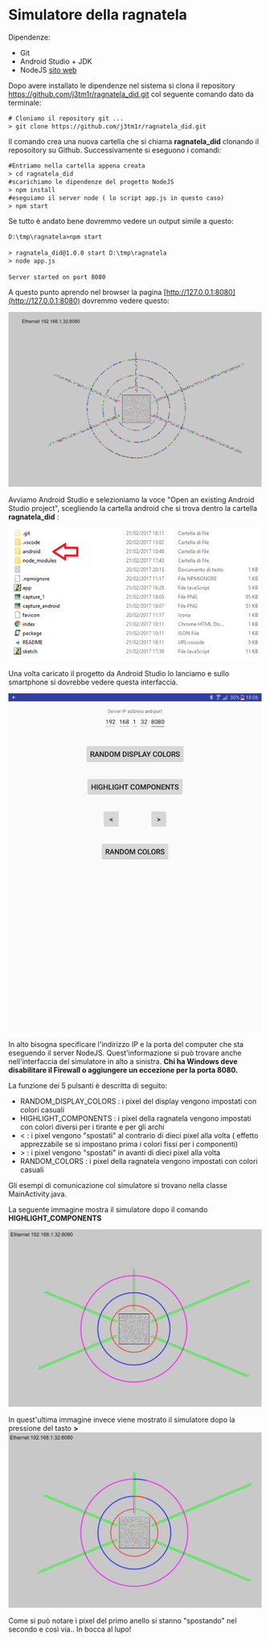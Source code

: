Simulatore della ragnatela
============

Dipendenze:

  * Git
  * Android Studio + JDK
  * NodeJS [sito web](https://nodejs.org/en/)

Dopo avere installato le dipendenze nel sistema si clona il repository https://github.com/j3tm1r/ragnatela_did.git col seguente comando dato da terminale:

    # Cloniamo il repository git ...
    > git clone https://github.com/j3tm1r/ragnatela_did.git

Il comando crea una nuova cartella che si chiama **ragnatela_did** clonando il reposoitory su Github. Successivamente si eseguono i comandi:
    
    #Entriamo nella cartella appena creata
    > cd ragnatela_did
    #scarichiamo le dipendenze del progetto NodeJS
    > npm install
    #eseguiamo il server node ( lo script app.js in questo caso)
    > npm start
    
Se tutto è andato bene dovremmo vedere un output simile a questo:

    D:\tmp\ragnatela>npm start
    
    > ragnatela_did@1.0.0 start D:\tmp\ragnatela
    > node app.js
    
    Server started on port 8080

A questo punto aprendo nel browser la pagina [http://127.0.0.1:8080](http://127.0.0.1:8080) dovremmo vedere questo:

![simulatore](capture_1.PNG "Il simulatore all'avvio")

Avviamo Android Studio e selezioniamo la voce "Open an existing Android Studio project", scegliendo la cartella android che si trova dentro la cartella **ragnatela_did** :


![Cartella did](cartella_did.PNG "Contenuti della cartella del progetto")

Una volta caricato il progetto da Android Studio lo lanciamo e sullo smartphone si dovrebbe vedere questa interfaccia. 

![App Android](capture_android.png "Contenuti della cartella del progetto")

In alto bisogna specificare l'indirizzo IP e la porta del computer che sta eseguendo il server NodeJS. 
Quest'informazione si può trovare anche nell'interfaccia del simulatore in alto a sinistra. 
**Chi ha Windows deve disabilitare il Firewall o aggiungere un eccezione per la porta 8080.**

La funzione dei 5 pulsanti è descritta di seguito:
    
 * RANDOM_DISPLAY_COLORS : i pixel del display vengono impostati con colori casuali
 * HIGHLIGHT_COMPONENTS : i pixel della ragnatela vengono impostati con colori diversi per i tirante e per gli archi
 * \<  : i pixel vengono "spostati" al contrario di dieci pixel alla volta ( effetto apprezzabile se si impostano prima i colori fissi per i componenti)
 * \>  : i pixel vengono "spostati" in avanti di dieci pixel alla volta
 * RANDOM_COLORS : i pixel della ragnatela vengono impostati con colori casuali
 
Gli esempi di comunicazione col simulatore si trovano nella classe MainActivity.java.  

La seguente immagine mostra il simulatore dopo il comando **HIGHLIGHT_COMPONENTS**

![Ragnatela](capture_high.PNG "Le parti della ragnatela sono evidenziate con colori diversi")

In quest'ultima immagine invece viene mostrato il simulatore dopo la pressione del tasto **\>**
![Ragnatela](capture_movement.PNG "Le parti della ragnatela sono evidenziate con colori diversi")

Come si può notare i pixel del primo anello si stanno "spostando" nel secondo e così via..
In bocca al lupo!
 
